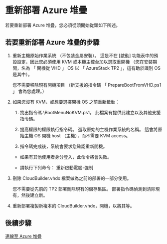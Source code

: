 <properties
    pageTitle="重新部署 Azure 堆疊 |Microsoft Azure"
    description="重新部署 Azure 堆疊。"
    services="azure-stack"
    documentationCenter=""
    authors="ErikjeMS"
    manager="byronr"
    editor=""/>

<tags
    ms.service="azure-stack"
    ms.workload="na"
    ms.tgt_pltfrm="na"
    ms.devlang="na"
    ms.topic="article"
    ms.date="09/29/2016"
    ms.author="erikje"/>

# <a name="redeploy-azure-stack"></a>重新部署 Azure 堆疊

若要重新部署 Azure 堆疊，您必須從頭開始從頭如下所述。

## <a name="steps-to-redeploy-azure-stack"></a>若要重新部署 Azure 堆疊的步驟

1. 重新主機原始作業系統 （不包裝金屬安裝）。 這是不在 [啟動] 功能表中的預設設定，因此您必須使用 KVM 或本機主控台加以選取重開機 （您在安裝期間，名為 「 開機從 VHD 」 OS 以 「 AzureStack TP2 」，這有助於識別 OS 是其中）。

    您不需要移除現有開機項目 （新支援的指令碼 「 PrepareBootFromVHD.ps1 」 會為您處理。）

2. 如果您沒有 KVM，或想要選擇開機 OS 之前重新啟動︰
    
    1. 找出指令碼.\BootMenuNoKVM.ps1。 此檔案有提供此建立以及其他支援指令碼。
    
    2. 提高權限的權限執行指令碼。 選取原始的主機作業系統的名稱。 這會將原始主機 OS 開機 host （主機），而不需要 KVM access。
    
    3. 指令碼完成後，系統會要求您確認重新開機。

    - 如果有其他使用者身分登入，此命令將會失敗。

    - 請執行下列命令︰ 重新啟動電腦-強制 
 
3. 刪除 CloudBuilder.vhdx 檔案做為之前的部署的一部分使用。

    您不需要從先前的 TP2 部署刪除現有的儲存集區。 部署指令碼偵測到清除現有，然後建立新。

5. 重新部署複製新複本的 CloudBuilder.vhdx，開機，以將其等。

## <a name="next-steps"></a>後續步驟

[連線至 Azure 堆疊](azure-stack-connect-azure-stack.md)
